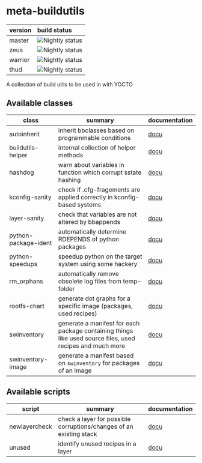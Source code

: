# meta-buildutils

| version | build status                                                                                                |
| ------- | :---------------------------------------------------------------------------------------------------------- |
| master  | ![Nightly status](https://github.com/priv-kweihmann/meta-buildutils/workflows/[master]-standard/badge.svg)  |
| zeus    | ![Nightly status](https://github.com/priv-kweihmann/meta-buildutils/workflows/[zeus]-standard/badge.svg)    |
| warrior | ![Nightly status](https://github.com/priv-kweihmann/meta-buildutils/workflows/[warrior]-standard/badge.svg) |
| thud    | ![Nightly status](https://github.com/priv-kweihmann/meta-buildutils/workflows/[thud]-standard/badge.svg)    |

A collection of build utils to be used in with YOCTO

## Available classes

| class                | summary                                                                                                   | documentation                        |
| -------------------- | --------------------------------------------------------------------------------------------------------- | ------------------------------------ |
| autoinherit          | inherit bbclasses based on programmable conditions                                                        | [docu](docs/autoinherit.md)          |
| buildutils-helper    | internal collection of helper methods                                                                     | [docu](docs/buildutils-helper.md)    |
| hashdog              | warn about variables in function which corrupt sstate hashing                                             | [docu](docs/hashdog.md)              |
| kconfig-sanity       | check if .cfg-fragements are applied correctly in kconfig-based systems                                   | [docu](docs/kconfig-sanity.md)       |
| layer-sanity         | check that variables are not altered by bbappends                                                         | [docu](docs/layer-sanity.md)         |
| python-package-ident | automatically determine RDEPENDS of python packages                                                       | [docu](docs/python-package-ident.md) |
| python-speedups      | speedup python on the target system using some hackery                                                    | [docu](docs/python-speedups.md)      |
| rm_orphans           | automatically remove obsolete log files from temp-folder                                                  | [docu](docs/rm_orphans.md)           |
| rootfs-chart         | generate dot graphs for a specific image (packages, used recipes)                                         | [docu](docs/rootfs-chart.md)         |
| swinventory          | generate a manifest for each package containing things like used source files, used recipes and much more | [docu](docs/swinventory.md)          |
| swinventory-image    | generate a manifest based on `swinventory` for packages of an image                                       | [docu](docs/swinventory-image.md)    |

## Available scripts

| script        | summary                                                             | documentation                         |
| ------------- | ------------------------------------------------------------------- | ------------------------------------- |
| newlayercheck | check a layer for possible corruptions/changes of an existing stack | [docu](docs/scripts-newlayercheck.md) |
| unused        | identify unused recipes in a layer                                  | [docu](docs/scripts-unused.md)        |
